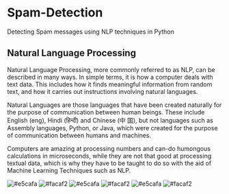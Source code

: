 # Spam-Detection
Detecting Spam messages using NLP techniques in Python


## Natural Language Processing
Natural Language Processing, more commonly referred to as NLP, can be described in many ways.
In simple terms, it is how a computer deals with text data. This includes how it finds meaningful
information from random text, and how it carries out instructions involving natural languages.

Natural Languages are those languages that have been created naturally for the purpose of
communication between human beings. These include English (eng), Hindi (हिन्दी) and Chinese (中
国), but not languages such as Assembly languages, Python, or Java, which were created for the
purpose of communication between humans and machines.

Computers are amazing at processing numbers and can-do humongous calculations in microseconds,
while they are not that good at processing textual data, which is why they have to be taught to do so
with the aid of Machine Learning Techniques such as NLP.

![#e5cafa](https://placehold.it/150/e5cafa/000000?text=+)
![#facaf2](https://placehold.it/150/facaf2/000000?text=+)
![#e5cafa](https://placehold.it/150/e5cafa/000000?text=+)
![#facaf2](https://placehold.it/150/facaf2/000000?text=+)
![#e5cafa](https://placehold.it/150/e5cafa/000000?text=+)
![#facaf2](https://placehold.it/150/facaf2/000000?text=+)
